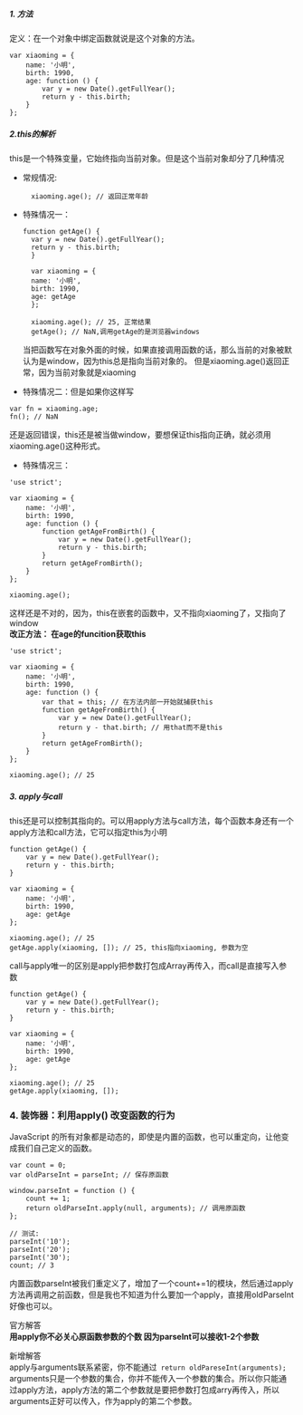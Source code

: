 ##### 1. 方法
定义：在一个对象中绑定函数就说是这个对象的方法。
```
var xiaoming = {
    name: '小明',
    birth: 1990,
    age: function () {
        var y = new Date().getFullYear();
        return y - this.birth;
    }
};

```
##### 2.this的解析
this是一个特殊变量，它始终指向当前对象。但是这个当前对象却分了几种情况
* 常规情况:  
  ```
    xiaoming.age(); // 返回正常年龄
  ```
* 特殊情况一：
  ```
  function getAge() {
    var y = new Date().getFullYear();
    return y - this.birth;
    }

    var xiaoming = {
    name: '小明',
    birth: 1990,
    age: getAge
    };

    xiaoming.age(); // 25, 正常结果
    getAge(); // NaN,调用getAge的是浏览器windows
  ```
  当把函数写在对象外面的时候，如果直接调用函数的话，那么当前的对象被默认为是window，因为this总是指向当前对象的。
  但是xiaoming.age()返回正常，因为当前对象就是xiaoming
  
* 特殊情况二：但是如果你这样写
```
var fn = xiaoming.age;
fn(); // NaN
```
还是返回错误，this还是被当做window，要想保证this指向正确，就必须用xiaoming.age()这种形式。
* 特殊情况三：
```
'use strict';

var xiaoming = {
    name: '小明',
    birth: 1990,
    age: function () {
        function getAgeFromBirth() {
            var y = new Date().getFullYear();
            return y - this.birth;
        }
        return getAgeFromBirth();
    }
};

xiaoming.age(); 
```
这样还是不对的，因为，this在嵌套的函数中，又不指向xiaoming了，又指向了window  
**改正方法： 在age的funcition获取this**
```
'use strict';

var xiaoming = {
    name: '小明',
    birth: 1990,
    age: function () {
        var that = this; // 在方法内部一开始就捕获this
        function getAgeFromBirth() {
            var y = new Date().getFullYear();
            return y - that.birth; // 用that而不是this
        }
        return getAgeFromBirth();
    }
};

xiaoming.age(); // 25
```

##### 3. apply与call
this还是可以控制其指向的。可以用apply方法与call方法，每个函数本身还有一个apply方法和call方法，它可以指定this为小明
```
function getAge() {
    var y = new Date().getFullYear();
    return y - this.birth;
}

var xiaoming = {
    name: '小明',
    birth: 1990,
    age: getAge
};

xiaoming.age(); // 25
getAge.apply(xiaoming, []); // 25, this指向xiaoming, 参数为空
```
call与apply唯一的区别是apply把参数打包成Array再传入，而call是直接写入参数
```
function getAge() {
    var y = new Date().getFullYear();
    return y - this.birth;
}

var xiaoming = {
    name: '小明',
    birth: 1990,
    age: getAge
};

xiaoming.age(); // 25
getAge.apply(xiaoming, []); 
```

### 4. 装饰器：利用apply() 改变函数的行为
JavaScript 的所有对象都是动态的，即使是内置的函数，也可以重定向，让他变成我们自己定义的函数。  
```
var count = 0;
var oldParseInt = parseInt; // 保存原函数

window.parseInt = function () {
    count += 1;
    return oldParseInt.apply(null, arguments); // 调用原函数
};

// 测试:
parseInt('10');
parseInt('20');
parseInt('30');
count; // 3
```
内置函数parseInt被我们重定义了，增加了一个count+=1的模块，然后通过apply方法再调用之前函数，但是我也不知道为什么要加一个apply，直接用oldParseInt好像也可以。     

官方解答  
**用apply你不必关心原函数参数的个数
因为parseInt可以接收1-2个参数**

新增解答  
apply与arguments联系紧密，你不能通过``` return oldPareseInt(arguments);```
arguments只是一个参数的集合，你并不能传入一个参数的集合。所以你只能通过apply方法，apply方法的第二个参数就是要把参数打包成arry再传入，所以arguments正好可以传入，作为apply的第二个参数。